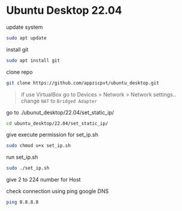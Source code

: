 # Ubuntu Desktop 22.04

update system
```bash
sudo apt update
```

install git
```bash
sudo apt install git
```

clone repo
```bash
git clone https://github.com/appzicpvt/ubuntu_desktop.git
```

> if use VirtualBox go to Devices > Network > Network settings..\
> change `NAT` to `Bridged Adapter`

go to ./ubunut_desktop/22.04/set_static_ip/
```bash
cd ubuntu_desktop/22.04/set_static_ip/
```

give execute permission for set_ip.sh
```bash
sudo chmod u+x set_ip.sh
```

run set_ip.sh
```bash
sudo ./set_ip.sh
```

give 2 to 224 number for Host

check connection using ping google DNS
```bash
ping 8.8.8.8
```